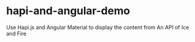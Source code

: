# hapi-and-angular-demo
Use Hapi.js and Angular Material to display the content from An API of Ice and Fire
